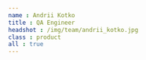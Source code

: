 ```yaml
---
name : Andrii Kotko
title : QA Engineer
headshot : /img/team/andrii_kotko.jpg
class : product
all : true
---
```

